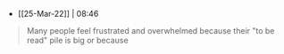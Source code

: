 - [[25-Mar-22]] | 08:46  
> Many people feel frustrated and overwhelmed because their "to be read" pile is big or because

